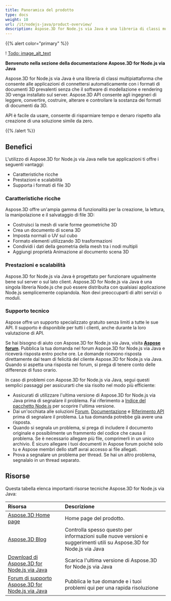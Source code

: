 ```yaml
---
title: Panoramica del prodotto
type: docs
weight: 10
url: /it/nodejs-java/product-overview/
description: Aspose.3D for Node.js via Java è una libreria di classi multipiattaforma che consente alle applicazioni di connettersi automaticamente con i formati di documenti 3D prevalenti senza che il software di modellazione e rendering 3D venga installato sul server. Aspose.3D API consente agli ingegneri di leggere, convertire, costruire, alterare e controllare la sostanza dei formati di documenti da 3D.
---
```

{{% alert color="primary" %}} 

! [Todo: image_alt_text](product-overview_1.png)

**Benvenuto nella sezione della documentazione Aspose.3D for Node.js via Java**

Aspose.3D for Node.js via Java è una libreria di classi multipiattaforma che consente alle applicazioni di connettersi automaticamente con i formati di documenti 3D prevalenti senza che il software di modellazione e rendering 3D venga installato sul server. Aspose.3D API consente agli ingegneri di leggere, convertire, costruire, alterare e controllare la sostanza dei formati di documenti da 3D.

API è facile da usare, consente di risparmiare tempo e denaro rispetto alla creazione di una soluzione simile da zero.

{{% /alert %}} 
##  **Benefici**
L'utilizzo di Aspose.3D for Node.js via Java nelle tue applicazioni ti offre i seguenti vantaggi:

- Caratteristiche ricche
- Prestazioni e scalabilità
- Supporta i formati di file 3D
###  **Caratteristiche ricche**
Aspose.3D offre un'ampia gamma di funzionalità per la creazione, la lettura, la manipolazione e il salvataggio di file 3D:

- Costruisci la mesh di varie forme geometriche 3D
- Crea un documento di scena 3D
- Imposta normali o UV sul cubo
- Formato elementi utilizzando 3D trasformazioni
- Condividi i dati della geometria della mesh tra i nodi multipli
- Aggiungi proprietà Animazione al documento scena 3D
###  **Prestazioni e scalabilità**
Aspose.3D for Node.js via Java è progettato per funzionare ugualmente bene sul server o sul lato client. Aspose.3D for Node.js via Java è una singola libreria Node.js che può essere distribuita con qualsiasi applicazione Node.js semplicemente copiandola. Non devi preoccuparti di altri servizi o moduli.
###  **Supporto tecnico**
Aspose offre un supporto specializzato gratuito senza limiti a tutte le sue API. Il supporto è disponibile per tutti i clienti, anche durante la loro valutazione di API.

Se hai bisogno di aiuto con Aspose.3D for Node.js via Java, visita [**Aspose forum**](https://forum.aspose.com/). Pubblica la tua domanda nel forum Aspose.3D for Node.js via Java e riceverà risposta entro poche ore. Le domande ricevono risposta direttamente dal team di felicità del cliente Aspose.3D for Node.js via Java. Quando si aspetta una risposta nei forum, si prega di tenere conto delle differenze di fuso orario.

In caso di problemi con Aspose.3D for Node.js via Java, segui questi semplici passaggi per assicurarti che sia risolto nel modo più efficiente:

- Assicurati di utilizzare l'ultima versione di Aspose.3D for Node.js via Java prima di segnalare il problema. Fai riferimento a [Indice del pacchetto Node.js](https://www.npmjs.com/package/aspose.3d) per scoprire l'ultima versione.
- Dai un'occhiata alle soluzioni [Forum](https://forum.aspose.com/c/3d), [Documentazione](/3d/it/nodejs-java/) e [Riferimento API](https://reference.aspose.com/3d/java) prima di segnalare il problema. La tua domanda potrebbe già avere una risposta.
- Quando si segnala un problema, si prega di includere il documento originale e possibilmente un frammento del codice che causa il problema. Se è necessario allegare più file, comprimerli in un unico archivio. È sicuro allegare i tuoi documenti in Aspose forum poiché solo tu e Aspose membri dello staff avrai accesso ai file allegati.
- Prova a segnalare un problema per thread. Se hai un altro problema, segnalalo in un thread separato.
##  **Risorse**
Questa tabella elenca importanti risorse tecniche Aspose.3D for Node.js via Java:

|**Risorsa**|**Descrizione**|
| :- | :- |
|[Aspose.3D Home page](https://products.aspose.com/3d/nodejs-java/)|Home page del prodotto.|
|[Aspose.3D Blog](https://blog.aspose.com/category/3d/)|Controlla spesso questo per informazioni sulle nuove versioni e suggerimenti utili su Aspose.3D for Node.js via Java|
|[Download di Aspose.3D for Node.js via Java](https://www.npmjs.com/package/aspose.3d)|Scarica l'ultima versione di Aspose.3D for Node.js via Java|
|[Forum di supporto Aspose.3D for Node.js via Java](https://forum.aspose.com/c/3d/18)|Pubblica le tue domande e i tuoi problemi qui per una rapida risoluzione|

